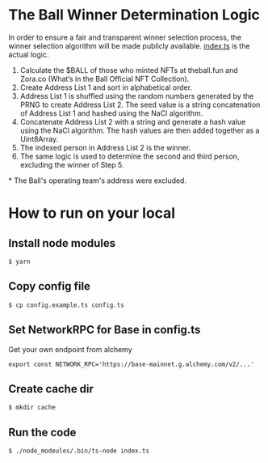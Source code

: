 # The Ball Winner Determination Logic

In order to ensure a fair and transparent winner selection process, the winner selection algorithm will be made publicly available. [index.ts](./index.ts) is the actual logic.

1. Calculate the $BALL of those who minted NFTs at theball.fun and Zora.co (What’s in the Ball Official NFT Collection).
2. Create Address List 1 and sort in alphabetical order.
3. Address List 1 is shuffled using the random numbers generated by the PRNG to create Address List 2. The seed value is a string concatenation of Address List 1 and hashed using the NaCl algorithm.
4. Concatenate Address List 2 with a string and generate a hash value using the NaCl algorithm. The hash values are then added together as a Uint8Array.
5. The indexed person in Address List 2 is the winner.
6. The same logic is used to determine the second and third person, excluding the winner of Step 5.

\* The Ball's operating team's address were excluded.

# How to run on your local

## Install node modules

```
$ yarn
```

## Copy config file

```
$ cp config.example.ts config.ts
```

## Set NetworkRPC for Base in config.ts

Get your own endpoint from alchemy

```
export const NETWORK_RPC='https://base-mainnet.g.alchemy.com/v2/...'
```

## Create cache dir

```
$ mkdir cache
```

## Run the code

```
$ ./node_modeules/.bin/ts-node index.ts
```
